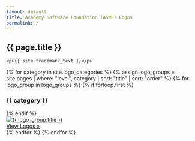 ```yaml
---
layout: default
title: Academy Software Foundation (ASWF) Logos
permalink: /
---
```


<section>
  <div class="logos">
    <h2>{{ page.title }}</h2>
    
    <p>{{ site.trademark_text }}</p>

{% for category in site.logo_categories %}
{% assign logo_groups = site.pages | where: "level", category | sort: "title" | sort: "order" %}
{% for logo_group in logo_groups %}
{% if forloop.first %}
<h3>{{ category }}</h3>
{% endif %}
<a href="{{ logo_group.dir }}">
<div class="outer-wrapper">
<div class="imagesquare">
<div class="imagecontainer"><img src="{{ logo_group.dir }}{{ logo_group.featured_image }}" alt="{{ logo_group.title }}"></div><div class="imagesquarecta">View Logos »</div></div>
</div>
</a>
{% endfor %}
{% endfor %}

</div>
</section>
